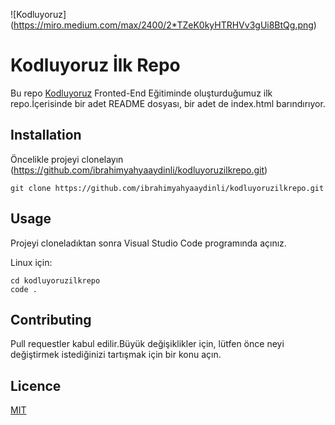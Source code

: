 

![Kodluyoruz] (https://miro.medium.com/max/2400/2*TZeK0kyHTRHVv3gUi8BtQg.png) 

# Kodluyoruz İlk Repo

  

Bu repo [Kodluyoruz](https://app.patika.dev/courses/git) Fronted-End Eğitiminde oluşturduğumuz ilk repo.İçerisinde bir adet README dosyası, bir adet de index.html barındırıyor.

  

## Installation

  

Öncelikle projeyi clonelayın (https://github.com/ibrahimyahyaaydinli/kodluyoruzilkrepo.git)

  

` git clone https://github.com/ibrahimyahyaaydinli/kodluyoruzilkrepo.git `

  

## Usage

  

Projeyi cloneladıktan sonra Visual Studio Code programında açınız.

  

Linux için:

```
cd kodluyoruzilkrepo
code .
```

## Contributing

Pull requestler kabul edilir.Büyük değişiklikler için, lütfen önce neyi değiştirmek istediğinizi tartışmak için bir konu açın.

## Licence 
[MIT](https://choosealicense.com/licenses/mit/)